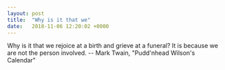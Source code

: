 ```yaml
---
layout: post
title:  "Why is it that we"
date:   2018-11-06 12:20:02 +0000
---
```

Why is it that we rejoice at a birth and grieve at a funeral?  It is because we
are not the person involved.
		-- Mark Twain, "Pudd'nhead Wilson's Calendar"


